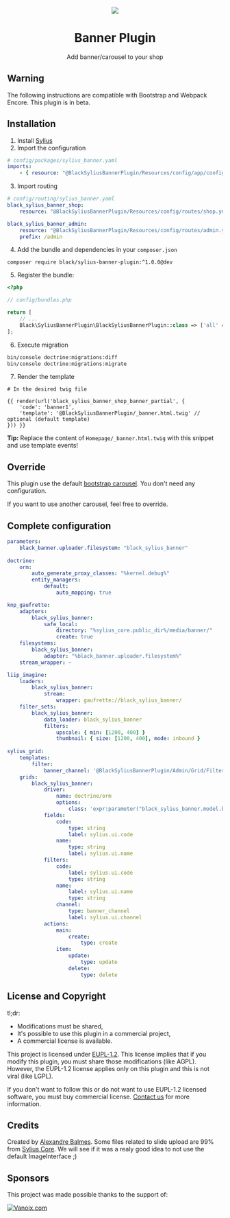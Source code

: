 <p align="center">
    <a href="https://sylius.com" target="_blank">
        <img src="https://demo.sylius.com/assets/shop/img/logo.png" />
    </a>
</p>

<h1 align="center">Banner Plugin</h1>

<p align="center">Add banner/carousel to your shop</p>

## Warning
The following instructions are compatible with Bootstrap and Webpack Encore. This plugin is in beta.

## Installation

1. Install [Sylius](https://docs.sylius.com/en/latest/book/installation/installation.html)
2.  Import the configuration

```yaml
# config/packages/sylius_banner.yaml
imports:
    - { resource: "@BlackSyliusBannerPlugin/Resources/config/app/config.yml" }
```

3. Import routing

```yaml
# config/routing/sylius_banner.yaml
black_sylius_banner_shop:
    resource: "@BlackSyliusBannerPlugin/Resources/config/routes/shop.yml"

black_sylius_banner_admin:
    resource: "@BlackSyliusBannerPlugin/Resources/config/routes/admin.yml"
    prefix: /admin

```
4. Add the bundle and dependencies in your `composer.json`

`composer require black/sylius-banner-plugin:^1.0.0@dev`

5. Register the bundle:

```php
<?php

// config/bundles.php

return [
    // ...
    Black\SyliusBannerPlugin\BlackSyliusBannerPlugin::class => ['all' => true],
];
```
6. Execute migration

```bash
bin/console doctrine:migrations:diff
bin/console doctrine:migrations:migrate
```
 
7. Render the template

```twig
# In the desired twig file

{{ render(url('black_sylius_banner_shop_banner_partial', {
    'code': 'banner1',
    'template': '@BlackSyliusBannerPlugin/_banner.html.twig' // optional (default template)
})) }}
```

__Tip:__ Replace the content of `Homepage/_banner.html.twig` with this snippet and use template
events!

## Override

This plugin use the default [bootstrap carousel](https://getbootstrap.com/docs/4.0/components/carousel/). You don't need any configuration.

If you want to use another carousel, feel free to override.

## Complete configuration

```yaml
parameters:
    black_banner.uploader.filesystem: "black_sylius_banner"
        
doctrine:
    orm:
        auto_generate_proxy_classes: "%kernel.debug%"
        entity_managers:
            default:
                auto_mapping: true

knp_gaufrette:
    adapters:
        black_sylius_banner:
            safe_local:
                directory: "%sylius_core.public_dir%/media/banner/"
                create: true
    filesystems:
        black_sylius_banner:
            adapter: "%black_banner.uploader.filesystem%"
    stream_wrapper: ~

liip_imagine:
    loaders:
        black_sylius_banner:
            stream:
                wrapper: gaufrette://black_sylius_banner/
    filter_sets:
        black_sylius_banner:
            data_loader: black_sylius_banner
            filters:
                upscale: { min: [1200, 400] }
                thumbnail: { size: [1200, 400], mode: inbound }
                
sylius_grid:
    templates:
        filter:
            banner_channel: '@BlackSyliusBannerPlugin/Admin/Grid/Filter/channel.html.twig'
    grids:
        black_sylius_banner:
            driver:
                name: doctrine/orm
                options:
                    class: 'expr:parameter("black_sylius_banner.model.banner.class")'
            fields:
                code:
                    type: string
                    label: sylius.ui.code
                name:
                    type: string
                    label: sylius.ui.name
            filters:
                code:
                    label: sylius.ui.code
                    type: string
                name:
                    label: sylius.ui.name
                    type: string
                channel:
                    type: banner_channel
                    label: sylius.ui.channel
            actions:
                main:
                    create:
                        type: create
                item:
                    update:
                        type: update
                    delete:
                        type: delete
```

## License and Copyright

tl;dr:
- Modifications must be shared,
- It's possible to use this plugin in a commercial project,
- A commercial license is available.

This project is licensed under [EUPL-1.2](https://joinup.ec.europa.eu/collection/eupl/eupl-text-eupl-12). This license implies that if you modify this plugin, you must share those modifications (like AGPL). However, the EUPL-1.2 license applies only on this plugin and this is not viral (like LGPL).

If you don't want to follow this or do not want to use EUPL-1.2 licensed software, you must buy commercial license. [Contact us](docs/SUPPORT.md) for more information.

## Credits
Created by [Alexandre Balmes](https://alexandre.balmes.co).
Some files related to slide upload are 99% from [Sylius Core](https://github.com/sylius/sylius). We will see if
it was a realy good idea to not use the default ImageInterface ;)

## Sponsors
This project was made possible thanks to the support of:

[![Vanoix.com](https://vanoix.com/assets/vanoix125.png "Vanoix gives me some time")](https://vanoix.com)
